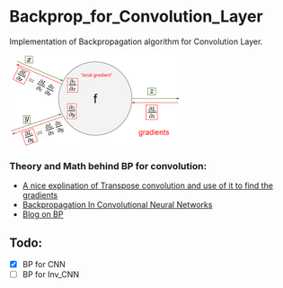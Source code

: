 # Backprop_for_Convolution_Layer
Implementation of Backpropagation algorithm for Convolution Layer.


![BP Algo.](sample_files/BP_CNN.png)

### Theory and Math behind BP for convolution:

- [A nice explination of Transpose convolution and use of it to find the gradients](https://codeandfire.github.io/assets/2021-07-16-backpropagation/article.pdf)
- [Backpropagation In Convolutional Neural Networks](https://www.jefkine.com/general/2016/09/05/backpropagation-in-convolutional-neural-networks/)
- [Blog on BP](https://pavisj.medium.com/convolutions-and-backpropagations-46026a8f5d2c)

## Todo:
 - [x] BP for CNN 
 - [ ] BP for Inv_CNN

